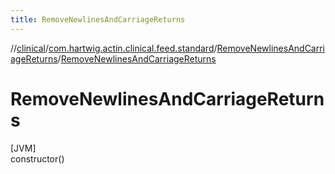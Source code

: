 ```yaml
---
title: RemoveNewlinesAndCarriageReturns
---
```

//[clinical](../../../index.html)/[com.hartwig.actin.clinical.feed.standard](../index.html)/[RemoveNewlinesAndCarriageReturns](index.html)/[RemoveNewlinesAndCarriageReturns](-remove-newlines-and-carriage-returns.html)



# RemoveNewlinesAndCarriageReturns



[JVM]\
constructor()




